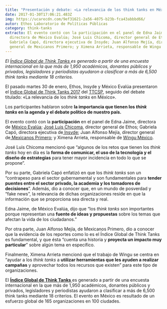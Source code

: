 ```yaml
---
title: "Presentación y debate: «La relevancia de los think tanks en México»"
date: 2017-01-30T17:06:21.483Z
img: https://ucarecdn.com/9ef31621-2a56-4075-b23b-fca43abbbd66/
autor: Ethos Laboratorio de Políticas Públicas
category: think-tanks
extracto: El evento contó con la participación en el panel de Edna Jaime,
  directora de México Evalúa; José Luis Chicoma, director general de Ethos;
  Gabriela Capó, directora ejecutiva de Insyde; Juan Alfonso Mejía, director
  general de Mexicanos Primero; y Ximena Arrieta, responsable de Wingu México.
---
```

*El [Índice Global de Think Tanks ](https://repository.upenn.edu/cgi/viewcontent.cgi?article=1012&context=think_tanks)es generado a partir de una encuesta internacional en la que más de 1,950 académicos, donantes públicos y privados, legisladores y periodistas ayudaron a clasificar a más de 6,500 think tanks mediante 18 criterios.*

El pasado martes 30 de enero, Ethos, Insyde y México Evalúa presentaron el [Índice Global de Think Tanks 2017](https://www.ethos.org.mx/es/ethos-destaca-los-mejores-think-tanks-mexico-america-latina/) del [TTCSP](https://www.gotothinktank.com/), seguido del debate titulado: «La relevancia de los *think tanks* en México». 

Los participantes hablaron sobre **la importancia que tienen los *think tanks* en la agenda y el debate político de nuestro país.** 

El evento contó con la **participación** en el panel de Edna Jaime, directora de [México Evalúa](http://mexicoevalua.org/); [José Luis Chicoma](https://twitter.com/joseluischicoma), director general de Ethos; Gabriela Capó, directora ejecutiva de[ Insyde](http://insyde.org.mx/); Juan Alfonso Mejía, director general de[ Mexicanos Primero](http://www.mexicanosprimero.org/); y Ximena Arrieta, responsable de [Wingu México](https://www.winguweb.org/). 

José Luis Chicoma mencionó que “algunos de los retos que tienen los *think tanks* hoy en día es la **forma de comunicar, el uso de la tecnología y el diseño de estrategias** para tener mayor incidencia en todo lo que se propone”. 

Por su parte, Gabriela Capó enfatizó en que los *think tanks* son un “contrapeso para el sector gubernamental y son fundamentales para **tender puentes entre el sector privado, la academia y los tomadores de decisiones**”. Además, dio a conocer que, en un mundo de posverdad y “fake news”, la relevancia de dichas organizaciones reside en que la información que se proporciona sea directa y real.

Edna Jaime, de México Evalúa, dijo que “los *think tanks* son importantes porque representan una **fuente de ideas y propuestas** sobre los temas que afectan la vida de los ciudadanos.”

Por otra parte, Juan Alfonso Mejía, de Mexicanos Primero, dio a conocer que la evidencia de los reportes como lo es el Índice Global de Think Tanks es fundamental, y que ésta “cuenta una historia y **proyecta un impacto muy particular**” sobre algún tema en específico. 

Finalmente, Ximena Arrieta mencionó que el trabajo de Wingu se centra en “ayudar a los *think tanks* a **utilizar herramientas que les ayuden a realizar campañas** y aprovechar todos los recursos que existen” para este tipo de organizaciones.

El [**Índice Global de Think Tanks** ](https://repository.upenn.edu/cgi/viewcontent.cgi?article=1012&context=think_tanks)es generado a partir de una encuesta internacional en la que más de 1,950 académicos, donantes públicos y privados, legisladores y periodistas ayudaron a clasificar a más de 6,500 think tanks mediante 18 criterios. El evento en México es resultado de un esfuerzo global de 165 organizaciones en 100 ciudades.